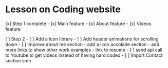 # Lesson on Coding website

[x] Step 1 complete
    - [x] Main feature
    - [x] About  feature 
    - [x] Videos feature

[ ] Step 2
    - [ ] Add a icon library
    - [ ] Add header animations for scrolling down
    - [ ] Improve about me section
        - add a  icon accolade section
        - add more links to show other work examples
        - link to resume
    - [ ] send api call to Youtube to get videos instead of having          hard coded
    - [ ] Import Contact section smh